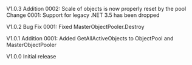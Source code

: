 V1.0.3
Addition 0002: Scale of objects is now properly reset by the pool
Change 0001: Support for legacy .NET 3.5 has been dropped

V1.0.2
Bug Fix 0001: Fixed MasterObjectPooler.Destroy

V1.0.1
Addition 0001: Added GetAllActiveObjects to ObjectPool and MasterObjectPooler

V1.0.0
Initial release
